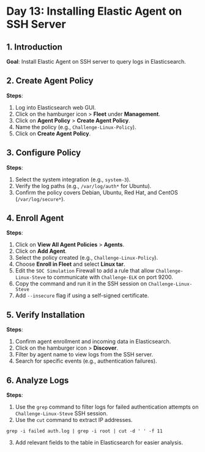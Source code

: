 # Day 13: Installing Elastic Agent on SSH Server

## 1. Introduction

**Goal**: Install Elastic Agent on SSH server to query logs in Elasticsearch.
## 2. Create Agent Policy

**Steps**:

1. Log into Elasticsearch web GUI.
2. Click on the hamburger icon > **Fleet** under **Management**.
3. Click on **Agent Policy** > **Create Agent Policy**.
4. Name the policy (e.g., `Challenge-Linux-Policy`).
5. Click on **Create Agent Policy**.

## 3. Configure Policy

**Steps**:

1. Select the system integration (e.g., `system-3`).
2. Verify the log paths (e.g., `/var/log/auth*` for Ubuntu).
3. Confirm the policy covers Debian, Ubuntu, Red Hat, and CentOS (`/var/log/secure*`).

## 4. Enroll Agent

**Steps**:

1. Click on **View All Agent Policies** > **Agents**.
2. Click on **Add Agent**.
3. Select the policy created (e.g., `Challenge-Linux-Policy`).
4. Choose **Enroll in Fleet** and select **Linux tar**.
5. Edit the `SOC Simulation` Firewall to add a rule that allow `Challenge-Linux-Steve` to communicate with `Challenge-ELK` on port 9200.
6. Copy the command and run it in the SSH session on `Challenge-Linux-Steve`
7. Add `--insecure` flag if using a self-signed certificate.

## 5. Verify Installation

**Steps**:

1. Confirm agent enrollment and incoming data in Elasticsearch.
2. Click on the hamburger icon > **Discover**.
3. Filter by agent name to view logs from the SSH server.
4. Search for specific events (e.g., authentication failures).

## 6. Analyze Logs

**Steps**:

1. Use the `grep` command to filter logs for failed authentication attempts on `Challenge-Linux-Steve` SSH session.
2. Use the `cut` command to extract IP addresses.

```
grep -i failed auth.log | grep -i root | cut -d ' ' -f 11
```

3. Add relevant fields to the table in Elasticsearch for easier analysis.


